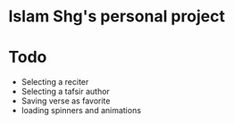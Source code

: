 # Islam Shg's personal project


# Todo
- Selecting a reciter
- Selecting a tafsir author
- Saving verse as favorite
- loading spinners and animations